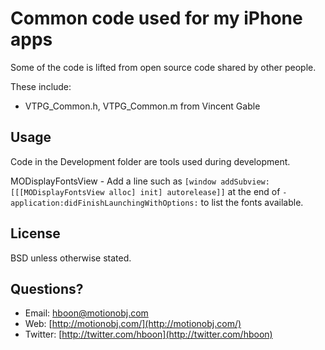 Common code used for my iPhone apps
====

Some of the code is lifted from open source code shared by other people.

These include:

* VTPG_Common.h, VTPG_Common.m from Vincent Gable


Usage
---
Code in the Development folder are tools used during development.

MODisplayFontsView - Add a line such as `[window addSubview:[[[MODisplayFontsView alloc] init] autorelease]]` at the end of `-application:didFinishLaunchingWithOptions:` to list the fonts available.


License
---
BSD unless otherwise stated.


Questions?
---
* Email: [hboon@motionobj.com](mailto:hboon@motionobj.com)
* Web: [http://motionobj.com/](http://motionobj.com/)
* Twitter: [http://twitter.com/hboon](http://twitter.com/hboon)
